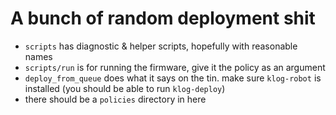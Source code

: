 # A bunch of random deployment shit

- `scripts` has diagnostic & helper scripts, hopefully with reasonable names
- `scripts/run` is for running the firmware, give it the policy as an argument
- `deploy_from_queue` does what it says on the tin. make sure `klog-robot` is installed (you should be able to run `klog-deploy`)
- there should be a `policies` directory in here
